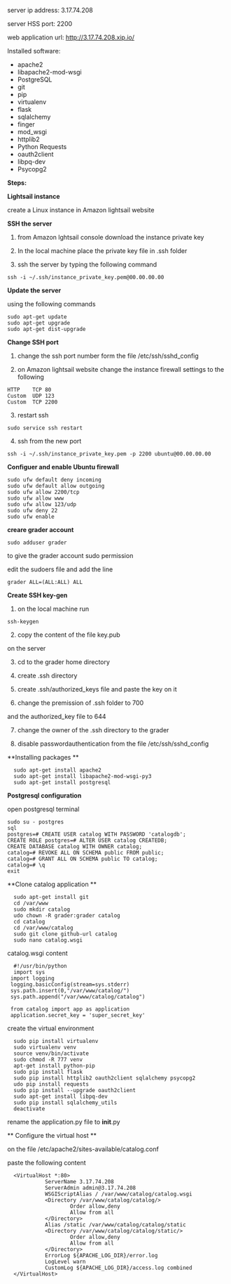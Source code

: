 server ip address: 3.17.74.208

server HSS port: 2200

web application url: http://3.17.74.208.xip.io/

Installed software:
  * apache2 
  * libapache2-mod-wsgi 
  * PostgreSQL
  * git 
  * pip
  * virtualenv
  * flask
  * sqlalchemy 
  * finger 
  * mod_wsgi 
  * httplib2 
  * Python Requests 
  * oauth2client 
  * libpq-dev 
  * Psycopg2
  
  **Steps:**
  
  **Lightsail instance**

  create a Linux instance in Amazon lightsail website
    
   **SSH the server**
   
   1. from Amazon lghtsail console download the instance private key
    
   2. In the local machine place the private key file in .ssh folder
    
   3. ssh the server by typing the following command 
    
    
    ssh -i ~/.ssh/instance_private_key.pem@00.00.00.00
    
    
   **Update the server**
    
   using the following commands
    
    
    sudo apt-get update
    sudo apt-get upgrade
    sudo apt-get dist-upgrade
    
    
   **Change SSH port**
    
   1. change the ssh port number form the file /etc/ssh/sshd_config
    
   2. on Amazon lightsail website change the instance firewall settings to the following
    
    
    HTTP	TCP	80	
    Custom	UDP	123	
    Custom	TCP	2200
    
    
   3. restart ssh 
    
    
    sudo service ssh restart
    
    
   4. ssh from the new port
    
    
    ssh -i ~/.ssh/instance_private_key.pem -p 2200 ubuntu@00.00.00.00
    
    
   **Configuer and enable Ubuntu firewall**
    
    
    sudo ufw default deny incoming
    sudo ufw default allow outgoing
    sudo ufw allow 2200/tcp
    sudo ufw allow www
    sudo ufw allow 123/udp
    sudo ufw deny 22
    sudo ufw enable
    
    
   **creare grader account**
     
    
    sudo adduser grader
    
    
   to give the grader account sudo permission 
    
   edit the sudoers file and add the line

    
    grader ALL=(ALL:ALL) ALL
    
    
    
   **Create SSH key-gen**
     
   1. on the local machine run 
    
    
    ssh-keygen
    
    
   2. copy the content of the file key.pub
    
   on the server
    
   3. cd to the grader home directory 
    
   4. create .ssh directory
    
   5. create .ssh/authorized_keys file and paste the key on it
    
   6. change the premission of .ssh folder to 700 
   
   and the authorized_key file to 644
    
   7. change the owner of the .ssh directory to the grader
    
   8. disable passwordauthentication from the file /etc/ssh/sshd_config
    
    
   **Installing packages **
    
      
      sudo apt-get install apache2
      sudo apt-get install libapache2-mod-wsgi-py3
      sudo apt-get install postgresql
      
      
   **Postgresql configuration**
     
   open postgresql terminal 
     
    
    sudo su - postgres
    sql
    postgres=# CREATE USER catalog WITH PASSWORD 'catalogdb';
    CREATE ROLE postgres=# ALTER USER catalog CREATEDB;
    CREATE DATABASE catalog WITH OWNER catalog;
    catalog=# REVOKE ALL ON SCHEMA public FROM public;
    catalog=# GRANT ALL ON SCHEMA public TO catalog;
    catalog=# \q
    exit
    
    
   **Clone catalog application **
     
      
      sudo apt-get install git
      cd /var/www
      sudo mkdir catalog
      udo chown -R grader:grader catalog 
      cd catalog
      cd /var/www/catalog
      sudo git clone github-url catalog
      sudo nano catalog.wsgi

      
      
   catalog.wsgi content
      
      
      #!/usr/bin/python
      import sys
     import logging
     logging.basicConfig(stream=sys.stderr)
     sys.path.insert(0,"/var/www/catalog/")
     sys.path.append("/var/www/catalog/catalog")

     from catalog import app as application
     application.secret_key = 'super_secret_key'

      
      
   create the virtual environment
      
      
      sudo pip install virtualenv 
      sudo virtualenv venv 
      source venv/bin/activate 
      sudo chmod -R 777 venv
      apt-get install python-pip 
      sudo pip install flask 
      sudo pip install httplib2 oauth2client sqlalchemy psycopg2 
      udo pip install requests 
      sudo pip install --upgrade oauth2client 
      sudo apt-get install libpq-dev 
      sudo pip install sqlalchemy_utils 
      deactivate
      
      
   rename the application.py file to __init__.py
      
      
   ** Configure the virtual host **
      
   on the file /etc/apache2/sites-available/catalog.conf
      
   paste the following content
      
      
      <VirtualHost *:80>
                ServerName 3.17.74.208
                ServerAdmin admin@3.17.74.208
                WSGIScriptAlias / /var/www/catalog/catalog.wsgi
                <Directory /var/www/catalog/catalog/>
                        Order allow,deny
                        Allow from all
                </Directory>
                Alias /static /var/www/catalog/catalog/static
                <Directory /var/www/catalog/catalog/static/>
                        Order allow,deny
                        Allow from all
                </Directory>
                ErrorLog ${APACHE_LOG_DIR}/error.log
                LogLevel warn
                CustomLog ${APACHE_LOG_DIR}/access.log combined
      </VirtualHost>
      
